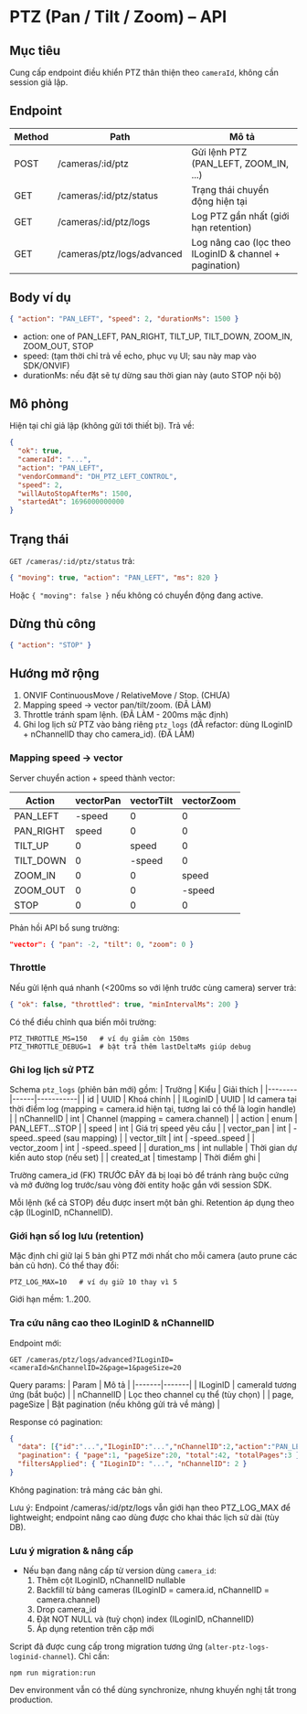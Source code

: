 # PTZ (Pan / Tilt / Zoom) – API

## Mục tiêu
Cung cấp endpoint điều khiển PTZ thân thiện theo `cameraId`, không cần session giả lập.

## Endpoint
| Method | Path | Mô tả |
|--------|------|------|
| POST | /cameras/:id/ptz | Gửi lệnh PTZ (PAN_LEFT, ZOOM_IN, ...) |
| GET | /cameras/:id/ptz/status | Trạng thái chuyển động hiện tại |
| GET | /cameras/:id/ptz/logs | Log PTZ gần nhất (giới hạn retention) |
| GET | /cameras/ptz/logs/advanced | Log nâng cao (lọc theo ILoginID & channel + pagination) |

## Body ví dụ
```json
{ "action": "PAN_LEFT", "speed": 2, "durationMs": 1500 }
```

- action: one of PAN_LEFT, PAN_RIGHT, TILT_UP, TILT_DOWN, ZOOM_IN, ZOOM_OUT, STOP
- speed: (tạm thời chỉ trả về echo, phục vụ UI; sau này map vào SDK/ONVIF)
- durationMs: nếu đặt sẽ tự dừng sau thời gian này (auto STOP nội bộ)

## Mô phỏng
Hiện tại chỉ giả lập (không gửi tới thiết bị). Trả về:
```json
{
  "ok": true,
  "cameraId": "...",
  "action": "PAN_LEFT",
  "vendorCommand": "DH_PTZ_LEFT_CONTROL",
  "speed": 2,
  "willAutoStopAfterMs": 1500,
  "startedAt": 1696000000000
}
```

## Trạng thái
`GET /cameras/:id/ptz/status` trả:
```json
{ "moving": true, "action": "PAN_LEFT", "ms": 820 }
```
Hoặc `{ "moving": false }` nếu không có chuyển động đang active.

## Dừng thủ công
```json
{ "action": "STOP" }
```

## Hướng mở rộng
1. ONVIF ContinuousMove / RelativeMove / Stop. (CHƯA)
2. Mapping speed → vector pan/tilt/zoom. (ĐÃ LÀM)
3. Throttle tránh spam lệnh. (ĐÃ LÀM - 200ms mặc định)
4. Ghi log lịch sử PTZ vào bảng riêng `ptz_logs` (đÃ refactor: dùng ILoginID + nChannelID thay cho camera_id). (ĐÃ LÀM)

### Mapping speed → vector
Server chuyển action + speed thành vector:

| Action | vectorPan | vectorTilt | vectorZoom |
|--------|-----------|-----------|------------|
| PAN_LEFT  | -speed | 0 | 0 |
| PAN_RIGHT | speed  | 0 | 0 |
| TILT_UP   | 0 | speed | 0 |
| TILT_DOWN | 0 | -speed | 0 |
| ZOOM_IN   | 0 | 0 | speed |
| ZOOM_OUT  | 0 | 0 | -speed |
| STOP      | 0 | 0 | 0 |

Phản hồi API bổ sung trường:
```json
"vector": { "pan": -2, "tilt": 0, "zoom": 0 }
```

### Throttle
Nếu gửi lệnh quá nhanh (<200ms so với lệnh trước cùng camera) server trả:
```json
{ "ok": false, "throttled": true, "minIntervalMs": 200 }
```
Có thể điều chỉnh qua biến môi trường:
```
PTZ_THROTTLE_MS=150   # ví dụ giảm còn 150ms
PTZ_THROTTLE_DEBUG=1  # bật trả thêm lastDeltaMs giúp debug
```

### Ghi log lịch sử PTZ
Schema `ptz_logs` (phiên bản mới) gồm:
| Trường | Kiểu | Giải thích |
|--------|------|-----------|
| id | UUID | Khoá chính |
| ILoginID | UUID | Id camera tại thời điểm log (mapping = camera.id hiện tại, tương lai có thể là login handle) |
| nChannelID | int | Channel (mapping = camera.channel) |
| action | enum | PAN_LEFT...STOP |
| speed | int | Giá trị speed yêu cầu |
| vector_pan | int | -speed..speed (sau mapping) |
| vector_tilt | int | -speed..speed |
| vector_zoom | int | -speed..speed |
| duration_ms | int nullable | Thời gian dự kiến auto stop (nếu set) |
| created_at | timestamp | Thời điểm ghi |

Trường camera_id (FK) TRƯỚC ĐÂY đã bị loại bỏ để tránh ràng buộc cứng và mở đường log trước/sau vòng đời entity hoặc gắn với session SDK.

Mỗi lệnh (kể cả STOP) đều được insert một bản ghi. Retention áp dụng theo cặp (ILoginID, nChannelID).

### Giới hạn số log lưu (retention)
Mặc định chỉ giữ lại 5 bản ghi PTZ mới nhất cho mỗi camera (auto prune các bản cũ hơn).
Có thể thay đổi:
```
PTZ_LOG_MAX=10   # ví dụ giữ 10 thay vì 5
```
Giới hạn mềm: 1..200.

### Tra cứu nâng cao theo ILoginID & nChannelID
Endpoint mới:
```
GET /cameras/ptz/logs/advanced?ILoginID=<cameraId>&nChannelID=2&page=1&pageSize=20
```
Query params:
| Param | Mô tả |
|-------|-------|
| ILoginID | cameraId tương ứng (bắt buộc) |
| nChannelID | Lọc theo channel cụ thể (tùy chọn) |
| page, pageSize | Bật pagination (nếu không gửi trả về mảng) |

Response có pagination:
```json
{
  "data": [{"id":"...","ILoginID":"...","nChannelID":2,"action":"PAN_LEFT","speed":2,"createdAt":"..."}],
  "pagination": { "page":1, "pageSize":20, "total":42, "totalPages":3 },
  "filtersApplied": { "ILoginID": "...", "nChannelID": 2 }
}
```
Không pagination: trả mảng các bản ghi.

Lưu ý: Endpoint /cameras/:id/ptz/logs vẫn giới hạn theo PTZ_LOG_MAX để lightweight; endpoint nâng cao dùng được cho khai thác lịch sử dài (tùy DB).

### Lưu ý migration & nâng cấp
- Nếu bạn đang nâng cấp từ version dùng `camera_id`:
  1. Thêm cột ILoginID, nChannelID nullable
  2. Backfill từ bảng cameras (ILoginID = camera.id, nChannelID = camera.channel)
  3. Drop camera_id
  4. Đặt NOT NULL và (tuỳ chọn) index (ILoginID, nChannelID)
  5. Áp dụng retention trên cặp mới

Script đã được cung cấp trong migration tương ứng (`alter-ptz-logs-loginid-channel`). Chỉ cần:
```
npm run migration:run
```
Dev environment vẫn có thể dùng synchronize, nhưng khuyến nghị tắt trong production.

